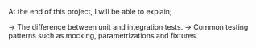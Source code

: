 At the end of this project, I will be able to explain;

  ->  The difference between unit and integration tests.
  ->  Common testing patterns such as mocking, parametrizations and fixtures
